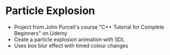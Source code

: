 # Particle Explosion
- Project from John Purcell's course "C++ Tutorial for Complete Beginners" on Udemy
- Ceate a particle explosion animation with SDL
- Uses box blur effect with timed colour changes
